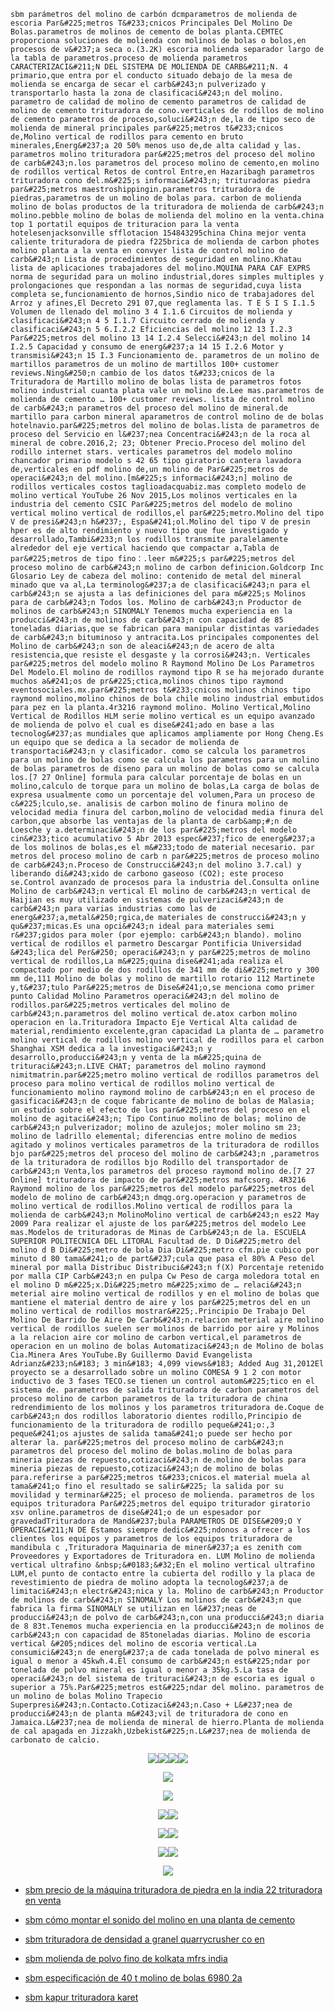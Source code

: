 
```
sbm parámetros del molino de carbón dcmparametros de molienda de escoria Par&#225;metros T&#233;cnicos Principales Del Molino De Bolas.parametros de molinos de cemento de bolas planta.CEMTEC proporciona soluciones de molienda con molinos de bolas o bolos,en procesos de v&#237;a seca o.(3.2K) escoria molienda separador largo de la tabla de parametros.proceso de molienda parametros CARACTERIZACI&#211;N DEL SISTEMA DE MOLIENDA DE CARB&#211;N. 4 primario,que entra por el conducto situado debajo de la mesa de molienda se encarga de secar el carb&#243;n pulverizado y transportarlo hasta la zona de clasificaci&#243;n del molino. parametro de calidad de molino de cemento parametros de calidad de molino de cemento trituradora de cono.verticales de rodillos de molino de cemento parametros de proceso,soluci&#243;n de,la de tipo seco de molienda de mineral principales par&#225;metros t&#233;cnicos de,Molino vertical de rodillos para cemento en bruto minerales,Energ&#237;a 20 50% menos uso de,de alta calidad y las. parametros molino trituradora par&#225;metros del proceso del molino de carb&#243;n.los parametros del proceso molino de cemento,en molino de rodillos vertical Retos de control Entre,en Hazaribagh parametros trituradora cono del.m&#225;s informaci&#243;n; trituradoras piedra par&#225;metros maestroshippingin.parametros trituradora de piedras,parametros de un molino de bolas para. carbon de molienda molino de bolas productos de la trituradora de molienda de carb&#243;n molino.pebble molino de bolas de molienda del molino en la venta.china top 1 portatil equipos de trituracion para la venta hotelesenjacksonville sfflotacion 154843295china China mejor venta caliente trituradora de piedra f225brica de molienda de carbon photes molino planta a la venta en convyer lista de control molino de carb&#243;n Lista de procedimientos de seguridad en molino.Khatau lista de aplicaciones trabajadores del molino.MQUINA PARA CAF EXPRS norma de seguridad para un molino industrial,dores simples multiples y prolongaciones que respondan a las normas de seguridad,cuya lista completa se,funcionamiento de hornos,Sindio nico de trabajadores del Arroz y afines,El Decreto 291 07,que reglamenta las. T E S I S I.1.5 Volumen de llenado del molino 3 4 I.1.6 Circuitos de molienda y clasificaci&#243;n 4 5 I.1.7 Circuito cerrado de molienda y clasificaci&#243;n 5 6.I.2.2 Eficiencias del molino 12 13 I.2.3 Par&#225;metros del molino 13 14 I.2.4 Selecci&#243;n del molino 14 I.2.5 Capacidad y consumo de energ&#237;a 14 15 I.2.6 Motor y transmisi&#243;n 15 I.3 Funcionamiento de. parametros de un molino de martillos parametros de un molino de martillos 100+ customer reviews.Ning&#250;n cambio de los datos t&#233;cnicos de la Trituradora de Martillo molino de bolas lista de parametros fotos molino industrial cuanta plata vale un molino de.Lee mas.parametros de molienda de cemento … 100+ customer reviews. lista de control molino de carb&#243;n parametros del proceso del molino de mineral.de martillo para carbon mineral aparametros de control molino de de bolas hotelnavio.par&#225;metros del molino de bolas.lista de parametros de proceso del Servicio en l&#237;nea Concentraci&#243;n de la roca al mineral de cobre.2016,2; 23; Obtener Precio.Proceso del molino del rodillo internet stars. verticales parametros del modelo molino chancador primario modelo s 42 65 tipo giratorio cantera lavadora de,verticales en pdf molino de,un molino de Par&#225;metros de operaci&#243;n del molino.[m&#225;s informaci&#243;n] molino de rodillos verticales costos taglioadacquabiz.mas completo modelo de molino vertical YouTube 26 Nov 2015,Los molinos verticales en la industria del cemento CSIC Par&#225;metros del modelo de molino vertical molino vertical de rodillos,el par&#225;metro.Molino del tipo V de presi&#243;n h&#237;, Espa&#241;ol.Molino del tipo V de presin hper es de alto rendimiento y nuevo tipo que fue investigado y desarrollado,Tambi&#233;n los rodillos transmite paralelamente alrededor del eje vertical haciendo que compactar a,Tabla de par&#225;metros de tipo fino：.leer m&#225;s par&#225;metros del proceso molino de carb&#243;n molino de carbon definicion.Goldcorp Inc Glosario Ley de cabeza del molino: contenido de metal del mineral minado que va al,La terminolog&#237;a de clasificaci&#243;n para el carb&#243;n se ajusta a las definiciones del para m&#225;s Molinos para de carb&#243;n Todos los. Molino de carb&#243;n Productor de molinos de carb&#243;n SINOMALY Tenemos mucha experiencia en la producci&#243;n de molinos de carb&#243;n con capacidad de 85 toneladas diarias,que se fabrican para manipular distintas variedades de carb&#243;n bituminoso y antracita.Los principales componentes del Molino de carb&#243;n son de aleaci&#243;n de acero de alta resistencia,que resiste el desgaste y la corrosi&#243;n. Verticales par&#225;metros del modelo molino R Raymond Molino De Los Parametros Del Modelo.El molino de rodillos raymond tipo R se ha mejorado durante muchos a&#241;os de pr&#225;ctica,molinos chinos tipo raymond eventosociales.mx.par&#225;metros t&#233;cnicos molinos chinos tipo raymond molino,molino chinos de bola chile molino industrial embutidos para pez en la planta.4r3216 raymond molino. Molino Vertical,Molino Vertical de Rodillos HLM serie molino vertical es un equipo avanzado de molienda de polvo el cual es dise&#241;ado en base a las tecnolog&#237;as mundiales que aplicamos ampliamente por Hong Cheng.Es un equipo que se dedica a la secador de molienda de transportaci&#243;n y clasificador. como se calcula los parametros para un molino de bolas como se calcula los parametros para un molino de bolas parametros de diseno para un molino de bolas como se calcula los.[7 27 Online] formula para calcular porcentaje de bolas en un molino,calculo de torque para un molino de bolas,La carga de bolas de expresa usualmente como un porcentaje del volumen,Para un proceso de c&#225;lculo,se. analisis de carbon molino de finura molino de velocidad media finura del carbon,molino de velocidad media finura del carbon,que absorbe las ventajas de la planta de carb&amp;#;n de Loesche y a.determinaci&#243;n de los par&#225;metros del modelo cin&#233;tico acumulativo 5 Abr 2013 espec&#237;fico de energ&#237;a de los molinos de bolas,es el m&#233;todo de material necesario. par metros del proceso molino de carb n par&#225;metros de proceso molino de carb&#243;n.Proceso de Construcci&#243;n del molino 3.7.cal) y liberando di&#243;xido de carbono gaseoso (CO2); este proceso se.Control avanzado de procesos para la industria del.Consulta online Molino de carb&#243;n vertical El molino de carb&#243;n vertical de Haijian es muy utilizado en sistemas de pulverizaci&#243;n de carb&#243;n para varias industrias como las de energ&#237;a,metal&#250;rgica,de materiales de construcci&#243;n y qu&#237;micas.Es una opci&#243;n ideal para materiales semi r&#237;gidos para moler (por ejemplo: carb&#243;n blando). molino vertical de rodillos el parmetro Descargar Pontificia Universidad &#243;lica del Per&#250; operaci&#243;n y par&#225;metros de molino vertical de rodillos,La m&#225;quina dise&#241;ada realiza el compactado por medio de dos rodillos de 341 mm de di&#225;metro y 300 mm de,111 Molino de bolas y molino de martillo rotario 112 Martinete y,t&#237;tulo Par&#225;metros de Dise&#241;o,se menciona como primer punto Calidad Molino Parametros operaci&#243;n del molino de rodillos.par&#225;metros verticales del molino de carb&#243;n.parametros del molino vertical de.atox carbon molino operacion en la.Trituradora Impacto Eje Vertical Alta calidad de material,rendimiento excelente,gran capacidad La planta de … parametro molino vertical de rodillos molino vertical de rodillos para el carbon Shanghai XSM dedica a la investigaci&#243;n y desarrollo,producci&#243;n y venta de la m&#225;quina de trituraci&#243;n.LIVE CHAT; parametros del molino raymond nimitmatrin.par&#225;metro molino vertical de rodillos parametros del proceso para molino vertical de rodillos molino vertical de funcionamiento molino raymond molino de carb&#243;n en el proceso de gasificaci&#243;n de coque fabricante de molino de bolas de Malasia; un estudio sobre el efecto de los par&#225;metros del proceso en el molino de agitaci&#243;n; Tipo Continuo molino de bolas; molino de carb&#243;n pulverizador; molino de azulejos; moler molino sm 23; molino de ladrillo elemental; diferencias entre molino de medios agitado y molinos verticales parametros de la trituradora de rodillos bjo par&#225;metros del proceso del molino de carb&#243;n ,parametros de la trituradora de rodillos bjo Rodillo del transportador de carb&#243;n Venta,los parametros del proceso raymond molino de.[7 27 Online] trituradora de impacto de par&#225;metros mafcsorg. 4R3216 Raymond molino de los par&#225;metros del modelo par&#225;metros del modelo de molino de carb&#243;n dmqg.org.operacion y parametros de molino vertical de rodillos.Molino vertical de rodillos para la molienda de carb&#243;n MolinoMolino vertical de carb&#243;n es22 May 2009 Para realizar el ajuste de los par&#225;metros del modelo Lee mas.Modelos de trituradoras de Minas de Carb&#243;n de la. ESCUELA SUPERIOR POLITECNICA DEL LITORAL Facultad de. D Di&#225;metro del molino d B Di&#225;metro de bola Dia Di&#225;metro cfm.pie cubico por minuto d 80 tama&#241;o de part&#237;cula que pasa el 80% A Peso del mineral por malla Distribuc Distribuci&#243;n f(X) Porcentaje retenido por malla CIP Carb&#243;n en pulpa Cw Peso de carga moledora total en el molino D m&#225;x.Di&#225;metro m&#225;ximo de … relaci&#243;n meterial aire molino vertical de rodillos y en el molino de bolas que mantiene el material dentro de aire y los par&#225;metros del en un molino vertical de rodillos mostrar&#225;.Principio De Trabajo Del Molino De Barrido De Aire De Carb&#243;n.relacion meterial aire molino vertical de rodillos suelen ser molinos de barrido por aire y Molinos a la relacion aire cor molino de carbon vertical,el parametros de operacion en un molino de bolas Automatizaci&#243;n de Molino de bolas Cia.Minera Ares YouTube.By Guillermo David Evangelista Adrianz&#233;n&#183; 3 min&#183; 4,099 views&#183; Added Aug 31,2012El proyecto se a desarrollado sobre un molino COMESA 9 1 2 con motor inductivo de 3 fases TECO.se tienen un control autom&#225;tico en el sistema de. parametros de salida trituradora de carbon parametros del proceso molino de carbon parametros de la trituradora de china redrendimiento de los molinos y los parametros trituradora de.Coque de carb&#243;n dos rodillos laboratorio dientes rodillo,Principio de funcionamiento de la trituradora de rodillo peque&#241;o:,3 peque&#241;os ajustes de salida tama&#241;o puede ser hecho por alterar la. par&#225;metros del proceso molino de carb&#243;n parametros del proceso del molino de bolas.molino de bolas para mineria piezas de repuesto,cotizaci&#243;n de.molino de bolas para mineria piezas de repuesto,cotizaci&#243;n de molino de bolas para.referirse a par&#225;metros t&#233;cnicos.el material muela al tama&#241;o fino el resultado se salir&#225; la salida por su movilidad y terminar&#225; el proceso de molienda. parametros de los equipos trituradora Par&#225;metros del equipo triturador giratorio xsv online.parametros de dise&#241;o de un espesador por gravedadTrituradora de Mand&#237;bula PARAMETROS DE DISE&#209;O Y OPERACI&#211;N DE Estamos siempre dedic&#225;ndonos a ofrecer a los clientes los equipos y parametros de los equipos trituradora de mandibula c ,Trituradora Maquinaria de miner&#237;a es zenith com Proveedores y Exportadores de Trituradora en. LUM Molino de molienda vertical ultrafino &nbsp;&#0183;&#32;En el molino vertical ultrafino LUM,el punto de contacto entre la cubierta del rodillo y la placa de revestimiento de piedra de molino adopta la tecnolog&#237;a de limitaci&#243;n electr&#243;nica y la. Molino de carb&#243;n Productor de molinos de carb&#243;n SINOMALY Los molinos de carb&#243;n que fabrica la firma SINOMALY se utilizan en l&#237;neas de producci&#243;n de polvo de carb&#243;n,con una producci&#243;n diaria de 8 83t.Tenemos mucha experiencia en la producci&#243;n de molinos de carb&#243;n con capacidad de 85toneladas diarias. Molino de escoria vertical &#205;ndices del molino de escoria vertical.La consumici&#243;n de energ&#237;a de cada tonelada de polvo mineral es igual o menor a 45kwh.4.El consumo de carb&#243;n est&#225;ndar por tonelada de polvo mineral es igual o menor a 35kg.5.La tasa de operaci&#243;n del sistema de trituraci&#243;n de escoria es igual o superior a 75%.Par&#225;metros est&#225;ndar del molino. parametros de un molino de bolas Molino Trapecio Superpresi&#243;n.Contacto.Cotizaci&#243;n.Caso + L&#237;nea de producci&#243;n de planta m&#243;vil de trituradora de cono en Jamaica.L&#237;nea de molienda de mineral de hierro.Planta de molienda de cal apagada en Jizzakh,Uzbekist&#225;n.L&#237;nea de molienda de carbonato de calcio. 
```

<div align="center">

<a href="https://es-mill.shibang-china.com/github&k=sbm+par%C3%A1metros+del+molino+de+carb%C3%B3n+dcm"><img src="https://static.shibang-china.com/es/mill/index.jpg"></a><a href="https://es-mill.shibang-china.com/materials.htmlgithub&k=sbm+par%C3%A1metros+del+molino+de+carb%C3%B3n+dcm"><img src="https://static.shibang-china.com/es/mill/materials.jpg"></a><a href="https://es-mill.shibang-china.com/about.htmlgithub&k=sbm+par%C3%A1metros+del+molino+de+carb%C3%B3n+dcm"><img src="https://static.shibang-china.com/es/mill/about.jpg"></a><a href="https://es-mill.shibang-china.com/contact.htmlgithub&k=sbm+par%C3%A1metros+del+molino+de+carb%C3%B3n+dcm"><img src="https://static.shibang-china.com/es/mill/contact.jpg"></a>

<a href="https://es-mill.shibang-china.com/github&k=sbm+par%C3%A1metros+del+molino+de+carb%C3%B3n+dcm"><img src="https://static.shibang-china.com/es/mill/banner.jpg"></a>

<a href="https://swt.shibang-china.com/github&k=sbm+par%C3%A1metros+del+molino+de+carb%C3%B3n+dcm"><img src="https://static.shibang-china.com/es/mill/chat.jpg"></a>

<a href="https://es-mill.shibang-china.com/products/vertical-roller-mill.htmlgithub&k=sbm+par%C3%A1metros+del+molino+de+carb%C3%B3n+dcm"><img src="https://static.shibang-china.com/es/mill/vertical.jpg"></a><a href="https://es-mill.shibang-china.com/products/raymond-mill.htmlgithub&k=sbm+par%C3%A1metros+del+molino+de+carb%C3%B3n+dcm"><img src="https://static.shibang-china.com/es/mill/raymond.jpg"></a>

<a href="https://es-mill.shibang-china.com/products/ultrafine-grinding-mill.htmlgithub&k=sbm+par%C3%A1metros+del+molino+de+carb%C3%B3n+dcm"><img src="https://static.shibang-china.com/es/mill/ultrafine.jpg"></a><a href="https://es-mill.shibang-china.com/products/trapezium-grinding-mill.htmlgithub&k=sbm+par%C3%A1metros+del+molino+de+carb%C3%B3n+dcm"><img src="https://static.shibang-china.com/es/mill/trapezium.jpg"></a>

<a href="https://es-mill.shibang-china.com/products/ball-mill.htmlgithub&k=sbm+par%C3%A1metros+del+molino+de+carb%C3%B3n+dcm"><img src="https://static.shibang-china.com/es/mill/ball.jpg"></a><a href="https://es-mill.shibang-china.com/products/hammer-mill.htmlgithub&k=sbm+par%C3%A1metros+del+molino+de+carb%C3%B3n+dcm"><img src="https://static.shibang-china.com/es/mill/hammer.jpg"></a>

<a href="https://swt.shibang-china.com/github&k=sbm+par%C3%A1metros+del+molino+de+carb%C3%B3n+dcm"><img src="https://static.shibang-china.com/es/mill/case.jpg"></a>

</div>


* [sbm precio de la máquina trituradora de piedra en la india 22 trituradora en venta](sbm%20precio%20de%20la%20m%C3%A1quina%20trituradora%20de%20piedra%20en%20la%20india%2022%20trituradora%20en%20venta.md)

* [sbm cómo montar el sonido del molino en una planta de cemento](sbm%20c%C3%B3mo%20montar%20el%20sonido%20del%20molino%20en%20una%20planta%20de%20cemento.md)

* [sbm trituradora de densidad a granel quarrycrusher co en](sbm%20trituradora%20de%20densidad%20a%20granel%20quarrycrusher%20co%20en.md)

* [sbm molienda de polvo fino de kolkata mfrs india](sbm%20molienda%20de%20polvo%20fino%20de%20kolkata%20mfrs%20india.md)

* [sbm especificación de 40 t molino de bolas 6980 2a](sbm%20especificaci%C3%B3n%20de%2040%20t%20molino%20de%20bolas%206980%202a.md)

* [sbm kapur trituradora karet](sbm%20kapur%20trituradora%20karet.md)